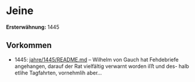 # Jeine

**Ersterwähnung:** 1445

## Vorkommen
- 1445: [jahre/1445/README.md](../jahre/1445/README.md) – Wilhelm von Gauch hat Fehdebriefe angehangen,
darauf der Rat vielfältig verwarnt worden iſﬅ und des-
halb etlihe Tagfahrten, vornehmlih aber...
